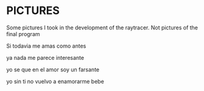 # PICTURES

Some pictures I took in the development of the raytracer.
Not pictures of the final program


Si todavia me amas como antes

ya nada me parece interesante

yo se que en el amor soy un farsante

yo sin ti no vuelvo a enamorarme bebe
